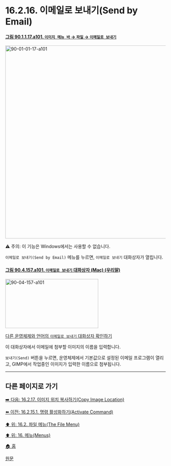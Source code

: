 # 16.2.16. 이메일로 보내기(Send by Email)

<a id="90-01-01-17-a101"></a>

#### [그림 90.1.1.17.a101. `이미지 메뉴 바` → `파일` → `이메일로 보내기`](./90-01-01-17-send_by_email.md#90-01-01-17-a101)
<img width="980" height="605" alt="90-01-01-17-a101" src="https://github.com/user-attachments/assets/ab3ac1d1-1d6c-4a20-a1bd-7ffe965ca505" />

⚠️ 주의: 이 기능은 Windows에서는 사용할 수 없습니다.

`이메일로 보내기(Send by Email)` 메뉴를 누르면, `이메일로 보내기` 대화상자가 열립니다.

<a id="90-04-157-a101"></a>

#### [그림 90.4.157.a101. `이메일로 보내기` 대화상자 (Mac) (우리말)](./90-04-0157-send_by_email.md#90-04-157-a101)
<img width="292" height="154" alt="90-04-157-a101" src="https://github.com/user-attachments/assets/0a9bba63-5412-4931-ba8f-aa5423943470" />

[다른 운영체제와 언어의 `이메일로 보내기` 대화상자 확인하기](./90-04-0157-send_by_email.md#90-04-157-a102)

이 대화상자에서 이메일에 첨부할 이미지의 이름을 입력합니다.

`보내기(Send)` 버튼을 누르면, 운영체제에서 기본값으로 설정된 이메일 프로그램이 열리고, GIMP에서 작업중인 이미지가 입력한 이름으로 첨부됩니다.

***

## 다른 페이지로 가기

[➡️ 다음: 16.2.17. 이미지 위치 복사하기(Copy Image Location)](./16-02-17-copy-image-location.md)

[⬅️ 이전: 16.2.15.1. 명령 활성화하기(Activate Command)](./16-02-15-01-activate_command.md)

[⬆️ 위: 16.2. 파일 메뉴(The File Menu)](./16-02-00-the-file-menu.md)

[⬆️ 위: 16. 메뉴(Menus)](./16-00-menus.md)

[🏠 홈](./00-home.md)

[원문](https://docs.gimp.org/2.10/ko/gimp-send-by-email.html)